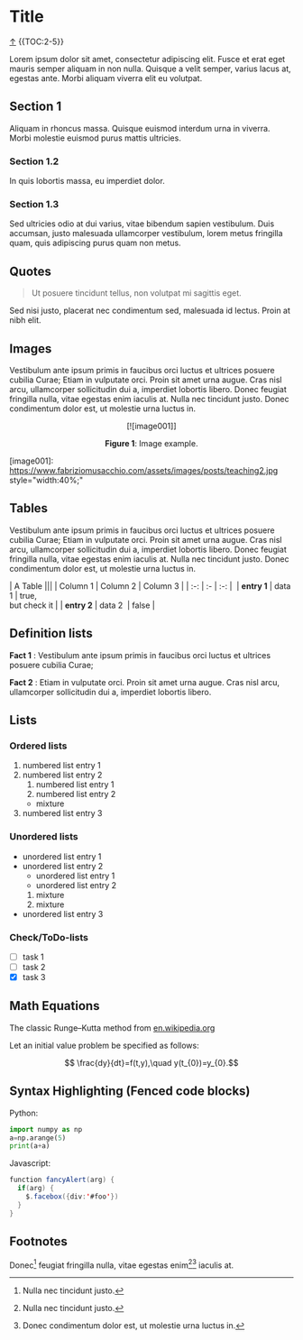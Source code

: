 # Title


<a class="top-link hide" href="#toc">↑</a>
<a name="toc"></a>
{{TOC:2-5}} 



Lorem ipsum dolor sit amet, consectetur adipiscing elit. Fusce et erat eget mauris semper aliquam in non nulla. Quisque a velit semper, varius lacus at, egestas ante. Morbi aliquam viverra elit eu volutpat. 

## Section 1
Aliquam in rhoncus massa. Quisque euismod interdum urna in viverra. Morbi molestie euismod purus mattis ultricies. 

### Section 1.2
In quis lobortis massa, eu imperdiet dolor. 

### Section 1.3
Sed ultricies odio at dui varius, vitae bibendum sapien vestibulum. Duis accumsan, justo malesuada ullamcorper vestibulum, lorem metus fringilla quam, quis adipiscing purus quam non metus. 

## Quotes
> Ut posuere tincidunt tellus, non volutpat mi sagittis eget. 

Sed nisi justo, placerat nec condimentum sed, malesuada id lectus. Proin at nibh elit.

## Images
Vestibulum ante ipsum primis in faucibus orci luctus et ultrices posuere cubilia Curae; Etiam in vulputate orci. Proin sit amet urna augue. Cras nisl arcu, ullamcorper sollicitudin dui a, imperdiet lobortis libero. Donec feugiat fringilla nulla, vitae egestas enim iaculis at. Nulla nec tincidunt justo. Donec condimentum dolor est, ut molestie urna luctus in. 

<center> 

[![image001]]

**Figure 1**: Image example.
</center>

[image001]: https://www.fabriziomusacchio.com/assets/images/posts/teaching2.jpg style="width:40%;"

## Tables
Vestibulum ante ipsum primis in faucibus orci luctus et ultrices posuere cubilia Curae; Etiam in vulputate orci. Proin sit amet urna augue. Cras nisl arcu, ullamcorper sollicitudin dui a, imperdiet lobortis libero. Donec feugiat fringilla nulla, vitae egestas enim iaculis at. Nulla nec tincidunt justo. Donec condimentum dolor est, ut molestie urna luctus in. 

| A Table |||
| Column 1 | Column 2 | Column 3 |
| :-: | :- | :-: | 
| **entry 1** | data 1 | true,<br>but check it |
| **entry 2** | data 2  | false |


## Definition lists

**Fact 1**
: Vestibulum ante ipsum primis in faucibus orci luctus et ultrices posuere cubilia Curae; 

**Fact 2**
: Etiam in vulputate orci. Proin sit amet urna augue. Cras nisl arcu, ullamcorper sollicitudin dui a, imperdiet lobortis libero.

## Lists

### Ordered lists
1. numbered list entry 1
2. numbered list entry 2
	1. numbered list entry 1
	2. numbered list entry 2
	* mixture 
3. numbered list entry 3

### Unordered lists
* unordered list entry 1
* unordered list entry 2
	* unordered list entry 1
	* unordered list entry 2
	1. mixture
	2. mixture
* unordered list entry 3

### Check/ToDo-lists
* [ ] task 1
* [ ] task 2
* [x] task 3

## Math Equations
The classic Runge–Kutta method from [en.wikipedia.org](https://en.wikipedia.org/wiki/Runge–Kutta_methods)

Let an initial value problem be specified as follows:

$$ \frac{dy}{dt}=f(t,y),\quad y(t_{0})=y_{0}.$$

## Syntax Highlighting (Fenced code blocks)
 
Python:
```python
import numpy as np
a=np.arange(5)
print(a+a)
```

Javascript:
```java
function fancyAlert(arg) {
  if(arg) {
    $.facebox({div:'#foo'})
  }
}
```

## Footnotes
Donec[^1] feugiat fringilla nulla, vitae egestas enim[^1][^2] iaculis at. 

[^1]: Nulla nec tincidunt justo. 
[^2]: Donec condimentum dolor est, ut molestie urna luctus in. 
